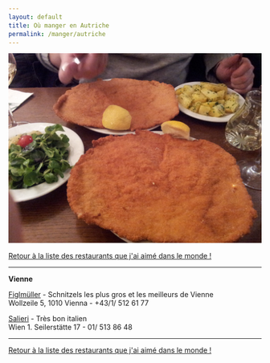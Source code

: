 ```yaml
---
layout: default
title: Où manger en Autriche
permalink: /manger/autriche
---
```


<div class="clearfix">
	<img src="/images/restos/manger-autriche.jpg" class="img-floating-left-mid-size" />
</div>

<a href="/manger/monde">Retour à la liste des restaurants que j'ai aimé dans le monde !</a>  
  
___
    
  
**Vienne**  
  
<a href="http://www.figlmueller.at/">Figlmüller</a> - Schnitzels les plus gros et les meilleurs de Vienne  
Wollzeile 5, 1010 Vienna - +43/1/ 512 61 77  
  
<a href="http://www.salieri.at/">Salieri</a> - Très bon italien  
Wien 1. Seilerstätte 17 - 01/ 513 86 48  
  
  
___
  
<a href="/manger/monde">Retour à la liste des restaurants que j'ai aimé dans le monde !</a>  
  
  